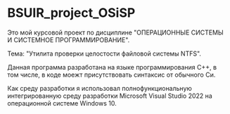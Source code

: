 # BSUIR_project_OSiSP

Это мой курсовой проект по дисциплине "ОПЕРАЦИОННЫЕ СИСТЕМЫ И СИСТЕМНОЕ ПРОГРАММИРОВАНИЕ".

Тема: "Утилита проверки целостости файловой системы NTFS".

Данная программа разработана на языке программирования C++, в том числе, в коде моежт присутствовать синтаксис от обычного Си.

Как среду разработки я использовал полнофункциональную интегрированную среду разработки Microsoft Visual Studio 2022 на операционной системе Windows 10.
